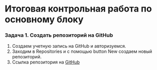 # Итоговая контрольная работа по основному блоку

### Задача 1. Создать репозиторий на GitHub

1. Создаем учетную запись на GitHub и авторизуемся.
2. Заходим в Repositories и с помощью button New создаем новый репозиторий.
3. Ссылка репозитория на [GitHub](https://github.com/DenNikiten/FinalControlWorkOnTheMainBlock)